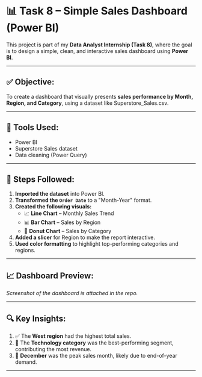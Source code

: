 # 📊 Task 8 – Simple Sales Dashboard (Power BI)

This project is part of my **Data Analyst Internship (Task 8)**, where the goal is to design a simple, clean, and interactive sales dashboard using **Power BI**.

---

## ✅ Objective:
To create a dashboard that visually presents **sales performance by Month, Region, and Category**, using a dataset like Superstore_Sales.csv.

---

## 🔧 Tools Used:
- Power BI
- Superstore Sales dataset
- Data cleaning (Power Query)

---

## 📌 Steps Followed:

1. **Imported the dataset** into Power BI.
2. **Transformed the `Order Date`** to a "Month-Year" format.
3. **Created the following visuals:**
   - 📈 **Line Chart** – Monthly Sales Trend
   - 📊 **Bar Chart** – Sales by Region
   - 🍩 **Donut Chart** – Sales by Category
4. **Added a slicer** for Region to make the report interactive.
5. **Used color formatting** to highlight top-performing categories and regions.

---

## 📈 Dashboard Preview:

*Screenshot of the dashboard is attached in the repo.*

---

## 🔍 Key Insights:

1. ✅ The **West region** had the highest total sales.
2. 💼 The **Technology category** was the best-performing segment, contributing the most revenue.
3. 📆 **December** was the peak sales month, likely due to end-of-year demand.

---




